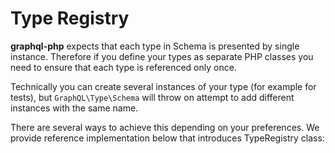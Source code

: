 # Type Registry

**graphql-php** expects that each type in Schema is presented by single instance. Therefore
if you define your types as separate PHP classes you need to ensure that each type is referenced only once.

Technically you can create several instances of your type (for example for tests), but `GraphQL\Type\Schema`
will throw on attempt to add different instances with the same name.

There are several ways to achieve this depending on your preferences. We provide reference
implementation below that introduces TypeRegistry class:

